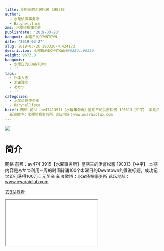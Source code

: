 ```yaml
---
title: 星期三的浜酱松酱 190320
author:
  - 水曜侦探事务所
  - Babyhellface
zmz: 水曜侦探事务所
publishdate: '2019-03-20'
bangumi: 水曜日的DOWNTOWN
date: '2019-03-27'
slug: 2019-03-26-190320-47424172
description: 水曜日的DOWNTOWN&#8226;190320
weight: 9673.0
bangumis:
  - 水曜日的DOWNTOWN
  - ''
tags:
  - 松本人志
  - 浜田雅功
  - あかつ
  - ''
categories:
  - 水曜侦探事务所
  - Babyhellface
brief: 网络 前回：av47413915【水曜事务所】星期三的浜酱松酱 190313【中字】 本期内容是あかつ利用一周的时间背诵100个水曜日的Downtown的假说标题，成功记忆即可获得100万日元奖金
  新浪微博：水曜侦探事务所 论坛地址：www.owaraiclub.com
---
```

![](https://i.imgur.com/fCjY8qf.jpg)
# 简介  
网络
前回：av47413915【水曜事务所】星期三的浜酱松酱 190313【中字】
本期内容是あかつ利用一周的时间背诵100个水曜日的Downtown的假说标题，成功记忆即可获得100万日元奖金
新浪微博：水曜侦探事务所    论坛地址：www.owaraiclub.com  

[去B站观看](https://www.bilibili.com/video/av47424172/)
<div class ="resp-container"><iframe class="testiframe" src="//player.bilibili.com/player.html?aid=47424172"", scrolling="no", allowfullscreen="true" > </iframe></div> 
